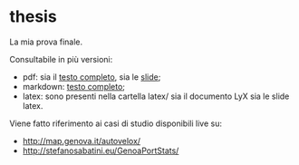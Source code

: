 thesis
======

La mia prova finale.

Consultabile in più versioni:

- pdf: sia il [testo completo](pdf/prova.pdf), sia le [slide](pdf/slides.pdf);
- markdown: [testo completo](complete.md);
- latex: sono presenti nella cartella latex/ sia il documento LyX sia le slide latex.

Viene fatto riferimento ai casi di studio disponibili live su:

- http://map.genova.it/autovelox/
- http://stefanosabatini.eu/GenoaPortStats/

